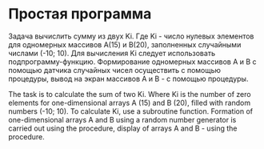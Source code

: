 # Простая программа
Задача вычислить сумму из двух Ki. Где Ki - число нулевых элементов для одномерных массивов А(15) и В(20), заполненных случайными числами (-10; 10).
Для вычисления Ki следует использовать подпрограмму-функцию. 
Формирование одномерных массивов А и В с помощью датчика случайных чисел осуществить с помощью процедуры, 
вывод на экран массивов А и В - с помощью процедуры.

The task is to calculate the sum of two Ki. Where Ki is the number of zero elements for one-dimensional arrays A (15) and B (20), filled with random numbers (-10; 10). 
To calculate Ki, use a subroutine function. Formation of one-dimensional arrays A and B using a random number generator is carried out using the procedure, 
display of arrays A and B - using the procedure.
